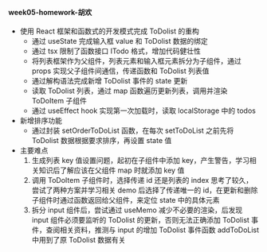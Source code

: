 #### week05-homework-胡欢

- 使用 React 框架和函数式的开发模式完成 ToDolist 的重构
  - 通过 useState 完成输入框 value 和 ToDolist 数据的绑定
  - 通过 tsx 限制了函数接口 ITodo 格式，增加代码健壮性
  - 将列表框架作为父组件，列表元素和输入框元素拆分为子组件，通过 props 实现父子组件间通信，传递函数和 ToDolist 列表值
  - 通过解构语法完成新增 ToDolist 事件的 state 更新
  - 读取 ToDolist 列表，通过 map 函数遍历更新列表，调用并渲染 ToDoItem 子组件
  - 通过 useEffect hook 实现第一次加载时，读取 localStorage 中的 todos
- 新增排序功能
  - 通过封装 setOrderToDoList 函数，在每次 setToDoList 之前先将 ToDolist 数据根据要求排序，再设置 state 值
- 主要难点
  1. 生成列表 key 值设置问题，起初在子组件中添加 key，产生警告，学习相关知识后了解应该在父组件 map 时就添加 key 值
  2. 调用 ToDoItem 子组件时，选择传递 id 还是列表的 index 思考了较久，尝试了两种方案并学习相关 demo 后选择了传递唯一的 id，在更新和删除子组件时通过函数返回给父组件，来定位 state 中的具体元素
  3. 拆分 input 组件后，尝试通过 useMemo 减少不必要的渲染，后发现 input 组件必须要监听的 ToDolist 的更新，否则无法正确添加 ToDolist 事件，查阅相关资料，推测与 input 的增加 ToDolist 事件函数 addToDoList 中用到了原 ToDolist 数据有关

